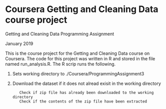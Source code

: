 # Coursera Getting and Cleaning Data course project

Getting and Cleaning Data Programming Assignment

January 2019

This is the course project for the Getting and Cleaning Data course on Coursera. The code for this project was written in R and stored in the file named run_analysis.R. The R scrip runs the following.

1. Sets working directory to ./Coursera/ProgrammingAssignment3 

2. Download the dataset if it does not alread exisit in the working directory
          
          Check if zip file has already been downloaded to the working directory
          Check if the contents of the zip file have been extracted
          

          
          

